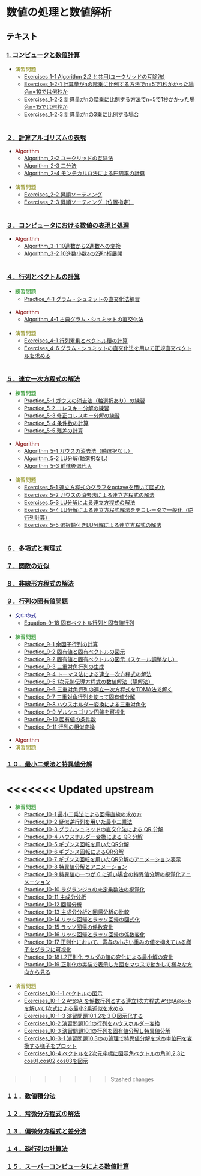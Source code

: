 # 数値の処理と数値解析
## テキスト
### [1. コンピュータと数値計算](Text/C.01)
* <font color="olive">演習問題</font>
	* [Exercises_1-1 Algorithm 2.2 と共用(ユークリッドの互除法)](Text/C.01/Exercises_1-1.py)
	* [Exercises_1-2-1 計算量がnの階乗に比例する方法でn=5で1秒かかった場合n=10では何秒か](Text/C.01/Exercises_1-2-1.py)
	* [Exercises_1-2-2 計算量がnの階乗に比例する方法でn=5で1秒かかった場合n=15では何秒か](Text/C.01/Exercises_1-2-2.py)
	* [Exercises_1-2-3 計算量がnの3乗に比例する場合](Text/C.01/Exercises_1-2-3.py)
	<br>
	
### [２．計算アルゴリズムの表現](Text/C.02)
* <font color="maroon">Algorithm</font>
	* [Algorithm_2-2 ユークリッドの互除法](Text/C.02/Algorithm_2-2.py)
	* [Algorithm_2-3 二分法](Text/C.02/Algorithm_2-3.py)
	* [Algorithm_2-4 モンテカルロ法による円周率の計算](Text/C.02/Algorithm_2-4.py)
	<br>
* <font color="olive">演習問題</font>
	* [Exercises_2-2 昇順ソーティング](Text/C.02/Exercises_2-2.py)
	* [Exercises_2-3 昇順ソーティング（位置指定）](Text/C.02/Exercises_2-3.py)
	<br>	

### [３．コンピュータにおける数値の表現と処理](Text/C.03)
* <font color="maroon">Algorithm</font>
	* [Algorithm_3-1 10進数から2進数への変換](Text/C.03/Algorithm_3-1.py)
 	* [Algorithm_3-2 10進数小数aの2進n桁展開](Text/C.03/Algorithm_3-2.py)
	<br>

### [４．行列とベクトルの計算](Text/C.04)
* <font color="green">練習問題</font>
	* [Practice_4-1 グラム・シュミットの直交化法練習](Text/C.04/Practice_4-1.py)
	<br>
* <font color="maroon">Algorithm</font>
	* [Algorithm_4-1 古典グラム・シュミットの直交化法](Text/C.04/Algorithm_4-1.py)
	<br>
* <font color="olive">演習問題</font>
	* [Exercises_4-1 行列累乗とベクトル積の計算](Text/C.04/Exercises_4-1.py)
	* [Exercises_4-6 グラム・シュミットの直交化法を用いて正規直交ベクトルを求める](Text/C.04/Exercises_4-6.py)
	<br>
	
### [５．連立一次方程式の解法](Text/C.05)
* <font color="green">練習問題</font>
	* [Practice_5-1 ガウスの消去法（軸選択あり）の練習](Text/C.05/Practice_5-1.py)
	* [Practice_5-2 コレスキー分解の練習](Text/C.05/Practice_5-2.py)
	* [Practice_5-3 修正コレスキー分解の練習](Text/C.05/Practice_5-3.py)
	* [Practice_5-4 条件数の計算](Text/C.05/Practice_5-4.py)
	* [Practice_5-5 残差の計算](Text/C.05/Practice_5-5.py)
	<br>
* <font color="maroon">Algorithm</font>
	* [Algorithm_5-1 ガウスの消去法（軸選択なし）](Text/C.05/Algorithm_5-1.py)
	* [Algorithm_5-2 LU分解(軸選択なし)](Text/C.05/Algorithm_5-2.py)
	* [Algorithm_5-3 前進後退代入](Text/C.05/Algorithm_5-3.py)
	<br>
* <font color="olive">演習問題</font>
	* [Exercises_5-1 連立方程式のグラフをoctaveを用いて図式化](Text/C.05/Exercises_5-1.py)
	* [Exercises_5-2 ガウスの消去法による連立方程式の解法](Text/C.05/Exercises_5-2.py)
	* [Exercises_5-3 LU分解による連立方程式の解法](Text/C.05/Exercises_5-3.py)
	* [Exercises_5-4 LU分解による連立方程式解法をデコレータで一般化（逆行列計算）](Text/C.05/Exercises_5-4.py)
	* [Exercises_5-5 選択軸付きLU分解による連立方程式の解法](Text/C.05/Exercises_5-5.py)
	<br>

### [６．多項式と有理式](Text/C.06)

### [７．関数の近似](Text/C.07)

### [８．非線形方程式の解法](Text/C.08)
	
### [９．行列の固有値問題](Text/C.09)
* <font color="navy">文中の式</font>
	* [Equation-9-18 固有ベクトル行列と固有値行列](Text/C.09/Equation_9-18.py)
	<br>
* <font color="green">練習問題</font>
	* [Practice_9-1 余因子行列の計算](Text/C.09/Practice_9-1.py)
	* [Practice_9-2 固有値と固有ベクトルの図示](Text/C.09/Practice_9-2.py)
	* [Practice_9-2 固有値と固有ベクトルの図示（スケール調整なし）](Text/C.09/Practice_9-2-scale.py)
	* [Practice_9-3 三重対角行列の生成](Text/C.09/Practice_9-3.py)
	* [Practice_9-4 トーマス法による連立一次方程式の解法](Text/C.09/Practice_9-4.py)
	* [Practice_9-5 1次元熱伝導方程式の数値解法（陽解法）](Text/C.09/Practice_9-5.py)
	* [Practice_9-6 三重対角行列の連立一次方程式をTDMA法で解く](Text/C.09/Practice_9-6.py)
	* [Practice_9-7 三重対角行列を使って固有値分解](Text/C.09/Practice_9-7.py)
	* [Practice_9-8 ハウスホルダー変換による三重対角化](Text/C.09/Practice_9-8.py)
	* [Practice_9-9 ゲルシュゴリン円盤を可視化](Text/C.09/Practice_9-9.py)
	* [Practice_9-10 固有値の条件数](Text/C.09/Practice_9-10.py)
	* [Practice_9-11 行列の相似変換](Text/C.09/Practice_9-11.py)
	<br>
* <font color="maroon">Algorithm</font>
	<br>
* <font color="olive">演習問題</font>
	<br>

### [１０．最小二乗法と特異値分解](Text/C.10)
<<<<<<< Updated upstream
=======
* <font color="green">練習問題</font>
	* [Practice_10-1 最小二乗法による回帰直線の求め方](Text/C.10/Practice_10-1.py)
	* [Practice_10-2 疑似逆行列を用いた最小二乗法](Text/C.10/Practice_10-2.py)
	* [Practice_10-3 グラムシュミッドの直交化法による QR 分解](Text/C.10/Practice_10-3.py)
	* [Practice_10-4 ハウスホルダー変換による QR 分解](Text/C.10/Practice_10-4.py)
	* [Practice_10-5 ギブンス回転を用いたQR分解](Text/C.10/Practice_10-5.py)
	* [Practice_10-6 ギブンス回転によるQR分解](Text/C.10/Practice_10-6.py)
	* [Practice_10-7 ギブンス回転を用いたQR分解のアニメーション表示](Text/C.10/Practice_10-7.py)
	* [Practice_10-8 特異値分解とアニメーション](Text/C.10/Practice_10-8.py)
	* [Practice_10-9 特異値の一つが 0 に近い場合の特異値分解の視覚化アニメーション](Text/C.10/Practice_10-9.py)
	* [Practice_10-10 ラグランジュの未定乗数法の視覚化](Text/C.10/Practice_10-10.py)
	* [Practice_10-11 主成分分析](Text/C.10/Practice_10-11.py)
	* [Practice_10-12 回帰分析](Text/C.10/Practice_10-12.py)
	* [Practice_10-13 主成分分析と回帰分析の比較](Text/C.10/Practice_10-13.py)
	* [Practice_10-14 リッジ回帰とラッソ回帰の図式化](Text/C.10/Practice_10-14.py)
	* [Practice_10-15 ラッソ回帰の係数変化](Text/C.10/Practice_10-15.py)
	* [Practice_10-16 リッジ回帰とラッソ回帰の係数変化](Text/C.10/Practice_10-16.py)
	* [Practice_10-17 正則化において、寄与の小さい重みの値を抑えている様子をグラフに可視化](Text/C.10/Practice_10-17.py)
	* [Practice_10-18 L2正則化 ラムダの値の変化による最小解の変化](Text/C.10/Practice_10-18.py)
	* [Practice_10-19 正則化の実装で表示した図をマウスで動かして様々な方向から見る](Text/C.10/Practice_10-19.py)
	<br>
* <font color="olive">演習問題</font>
	* [Exercises_10-1-1 ベクトルの図示](Text/C.10/Exercises_10-1-1.py)
	* [Exercises_10-1-2 A^t@A を係数行列とする連立1次方程式 A^t@A@x=b を解いて1次式による最小2乗近似を求める](Text/C.10/Exercises_10-1-2.py)
	* [Exercises_10-1-3 演習問題10.1.2を３Ｄ図示化する](Text/C.10/Exercises_10-1-3.py)
	* [Exercises_10-2 演習問題10.1の行列をハウスホルダー変換](Text/C.10/Exercises_10-2.py)
	* [Exercises_10-3 演習問題10.1の行列を固有値分解し特異値分解](Text/C.10/Exercises_10-3.py)
	* [Exercises_10-3-1 演習問題10.3のの論理で特異値分解を求め単位円を変換する様子をプロット](Text/C.10/Exercises_10-3-1.py)
	* [Exercises_10-4 ベクトルを2次元座標に図示角ベクトルの角θ1,2,3とcosθ1,cosθ2,cosθ3を図示](Text/C.10/Exercises_10-4.py)
	<br>	
>>>>>>> Stashed changes

### [１１．数値積分法](Text/C.11)

### [１２．常微分方程式の解法](Text/C.12)

### [１３．偏微分方程式と差分法](Text/C.13)

### [１４．疎行列の計算法](Text/C.14)

### [１５．スーパーコンピュータによる数値計算](Text/C.15)
